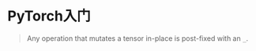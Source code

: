 # PyTorch入门

> Any operation that mutates a tensor in-place is post-fixed with an `_`.

```python

```

